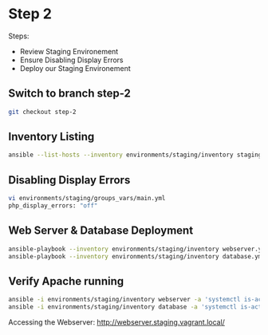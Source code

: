 # Step 2

Steps:

* Review Staging Environement
* Ensure Disabling Display Errors
* Deploy our Staging Environement

## Switch to branch step-2

```bash
git checkout step-2
```

## Inventory Listing

```bash
ansible --list-hosts --inventory environments/staging/inventory staging
```

## Disabling Display Errors

```bash
vi environments/staging/groups_vars/main.yml
php_display_errors: "off"
```

## Web Server & Database Deployment

```bash
ansible-playbook --inventory environments/staging/inventory webserver.yml
ansible-playbook --inventory environments/staging/inventory database.yml
```

## Verify Apache running

```bash
ansible -i environments/staging/inventory webserver -a 'systemctl is-active httpd'
ansible -i environments/staging/inventory database -a 'systemctl is-active mariadb'
```

Accessing the Webserver: http://webserver.staging.vagrant.local/
